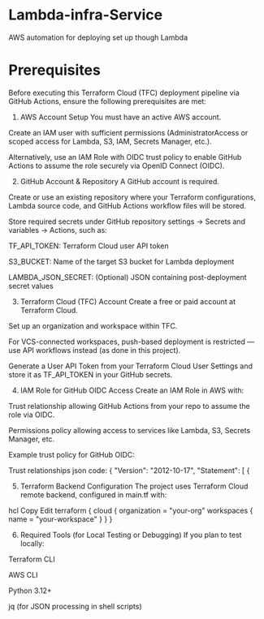 # Lambda-infra-Service
AWS automation for deploying set up though Lambda

Prerequisites
===================
Before executing this Terraform Cloud (TFC) deployment pipeline via GitHub Actions, ensure the following prerequisites are met:

1. AWS Account Setup
You must have an active AWS account.

Create an IAM user with sufficient permissions (AdministratorAccess or scoped access for Lambda, S3, IAM, Secrets Manager, etc.).

Alternatively, use an IAM Role with OIDC trust policy to enable GitHub Actions to assume the role securely via OpenID Connect (OIDC).

2. GitHub Account & Repository
A GitHub account is required.

Create or use an existing repository where your Terraform configurations, Lambda source code, and GitHub Actions workflow files will be stored.

Store required secrets under GitHub repository settings → Secrets and variables → Actions, such as:

TF_API_TOKEN: Terraform Cloud user API token

S3_BUCKET: Name of the target S3 bucket for Lambda deployment

LAMBDA_JSON_SECRET: (Optional) JSON containing post-deployment secret values

3. Terraform Cloud (TFC) Account
Create a free or paid account at Terraform Cloud.

Set up an organization and workspace within TFC.

For VCS-connected workspaces, push-based deployment is restricted — use API workflows instead (as done in this project).

Generate a User API Token from your Terraform Cloud User Settings and store it as TF_API_TOKEN in your GitHub secrets.

4. IAM Role for GitHub OIDC Access
Create an IAM Role in AWS with:

Trust relationship allowing GitHub Actions from your repo to assume the role via OIDC.

Permissions policy allowing access to services like Lambda, S3, Secrets Manager, etc.

Example trust policy for GitHub OIDC:

Trust relationships json code:
{
    "Version": "2012-10-17",
    "Statement": [
        {


5. Terraform Backend Configuration
The project uses Terraform Cloud remote backend, configured in main.tf with:

hcl
Copy
Edit
terraform {
  cloud {
    organization = "your-org"
    workspaces {
      name = "your-workspace"
    }
  }
}

6. Required Tools (for Local Testing or Debugging)
If you plan to test locally:

Terraform CLI

AWS CLI

Python 3.12+

jq (for JSON processing in shell scripts)
